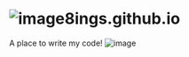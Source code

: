 # ![image](http://img1\.a\.pcs\.baidu\.com/rest/2\.0/pcs/thumbnail?method=generate&amp;path=%2F%E6%88%91%E7%9A%84%E7%85%A7%E7%89%87%2Fgithub\.png&amp;app_id=246327&amp;width=740&amp;height=490)8ings.github.io
A place to write my code!
![image](http://img7.a.pcs.baidu.com/rest/2.0/pcs/thumbnail?method=generate&amp;path=%2F%E6%88%91%E7%9A%84%E7%85%A7%E7%89%87%2F8ings-github.png&amp;app_id=246327&amp;width=740&amp;height=490)
